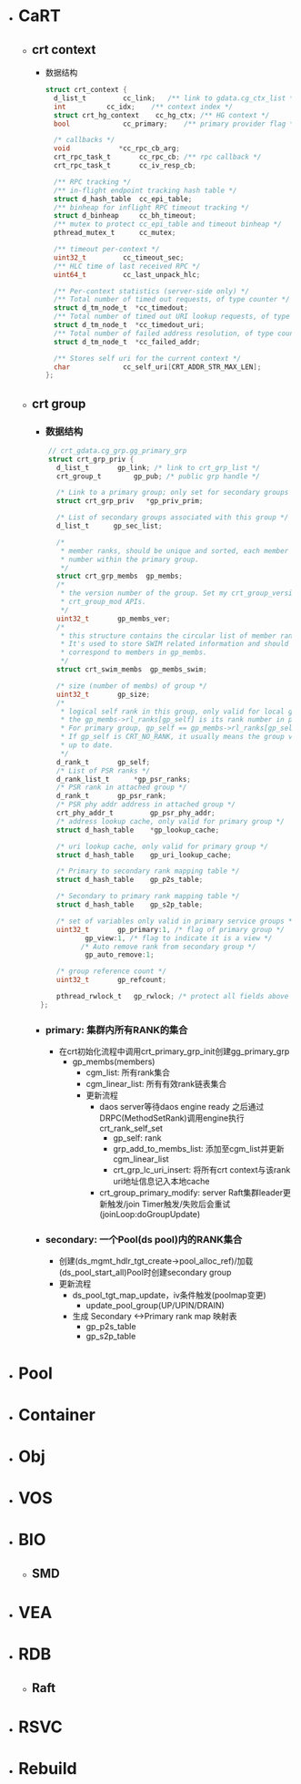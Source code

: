 
- # CaRT
  - ## crt context
    - 数据结构
      ```c
      struct crt_context {
        d_list_t		 cc_link;	/** link to gdata.cg_ctx_list */
        int			 cc_idx;	/** context index */
        struct crt_hg_context	 cc_hg_ctx;	/** HG context */
        bool			 cc_primary;	/** primary provider flag */

        /* callbacks */
        void			*cc_rpc_cb_arg;
        crt_rpc_task_t		 cc_rpc_cb;	/** rpc callback */
        crt_rpc_task_t		 cc_iv_resp_cb;

        /** RPC tracking */
        /** in-flight endpoint tracking hash table */
        struct d_hash_table	 cc_epi_table;
        /** binheap for inflight RPC timeout tracking */
        struct d_binheap	 cc_bh_timeout;
        /** mutex to protect cc_epi_table and timeout binheap */
        pthread_mutex_t		 cc_mutex;

        /** timeout per-context */
        uint32_t		 cc_timeout_sec;
        /** HLC time of last received RPC */
        uint64_t		 cc_last_unpack_hlc;

        /** Per-context statistics (server-side only) */
        /** Total number of timed out requests, of type counter */
        struct d_tm_node_t	*cc_timedout;
        /** Total number of timed out URI lookup requests, of type counter */
        struct d_tm_node_t	*cc_timedout_uri;
        /** Total number of failed address resolution, of type counter */
        struct d_tm_node_t	*cc_failed_addr;

        /** Stores self uri for the current context */
        char			 cc_self_uri[CRT_ADDR_STR_MAX_LEN];
      };
      ```
  - ## crt group
    - ### 数据结构
    ```c
        // crt_gdata.cg_grp.gg_primary_grp
        struct crt_grp_priv {
          d_list_t		 gp_link; /* link to crt_grp_list */
          crt_group_t		 gp_pub; /* public grp handle */

          /* Link to a primary group; only set for secondary groups  */
          struct crt_grp_priv	*gp_priv_prim;

          /* List of secondary groups associated with this group */
          d_list_t		gp_sec_list;

          /*
           * member ranks, should be unique and sorted, each member is the rank
           * number within the primary group.
           */
          struct crt_grp_membs	gp_membs;
          /*
           * the version number of the group. Set my crt_group_version_set or
           * crt_group_mod APIs.
           */
          uint32_t		 gp_membs_ver;
          /*
           * this structure contains the circular list of member ranks.
           * It's used to store SWIM related information and should strictly
           * correspond to members in gp_membs.
           */
          struct crt_swim_membs	 gp_membs_swim;

          /* size (number of membs) of group */
          uint32_t		 gp_size;
          /*
           * logical self rank in this group, only valid for local group.
           * the gp_membs->rl_ranks[gp_self] is its rank number in primary group.
           * For primary group, gp_self == gp_membs->rl_ranks[gp_self].
           * If gp_self is CRT_NO_RANK, it usually means the group version is not
           * up to date.
           */
          d_rank_t		 gp_self;
          /* List of PSR ranks */
          d_rank_list_t		 *gp_psr_ranks;
          /* PSR rank in attached group */
          d_rank_t		 gp_psr_rank;
          /* PSR phy addr address in attached group */
          crt_phy_addr_t		 gp_psr_phy_addr;
          /* address lookup cache, only valid for primary group */
          struct d_hash_table	 *gp_lookup_cache;

          /* uri lookup cache, only valid for primary group */
          struct d_hash_table	 gp_uri_lookup_cache;

          /* Primary to secondary rank mapping table */
          struct d_hash_table	 gp_p2s_table;

          /* Secondary to primary rank mapping table */
          struct d_hash_table	 gp_s2p_table;

          /* set of variables only valid in primary service groups */
          uint32_t		 gp_primary:1, /* flag of primary group */
                 gp_view:1, /* flag to indicate it is a view */
                /* Auto remove rank from secondary group */
                 gp_auto_remove:1;

          /* group reference count */
          uint32_t		 gp_refcount;

          pthread_rwlock_t	 gp_rwlock; /* protect all fields above */
      };
    ```
    - ### primary: 集群内所有RANK的集合
      - 在crt初始化流程中调用crt_primary_grp_init创建gg_primary_grp
        - gp_membs(members)
          - cgm_list: 所有rank集合
          - cgm_linear_list: 所有有效rank链表集合
          - 更新流程
            - daos server等待daos engine ready 之后通过DRPC(MethodSetRank)调用engine执行crt_rank_self_set
              - gp_self: rank
              - grp_add_to_membs_list: 添加至cgm_list并更新cgm_linear_list
              - crt_grp_lc_uri_insert: 将所有crt context与该rank uri地址信息记入本地cache
            - crt_group_primary_modify: server Raft集群leader更新触发/join Timer触发/失败后会重试 (joinLoop:doGroupUpdate)
    - ### secondary: 一个Pool(ds pool)内的RANK集合
      - 创建(ds_mgmt_hdlr_tgt_create->pool_alloc_ref)/加载(ds_pool_start_all)Pool时创建secondary group
      - 更新流程
        - ds_pool_tgt_map_update，iv条件触发(poolmap变更)
          - update_pool_group(UP/UPIN/DRAIN)
        - 生成 Secondary <->Primary rank map 映射表
          - gp_p2s_table
          - gp_s2p_table
- # Pool
- # Container
- # Obj
- # VOS
- # BIO
  - ## SMD
- # VEA
- # RDB
  - ## Raft
- # RSVC
- # Rebuild

